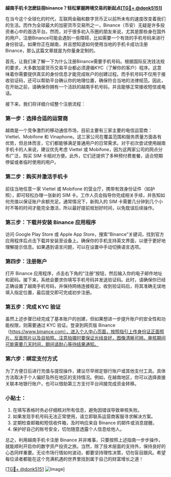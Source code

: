 **越南手机卡怎麽註冊binance？轻松掌握跨境交易的新起点[[TG💪+ @donk5151](https://t.me/s/donk5151)]**

在当今这个全球化的时代，互联网金融和数字货币正以前所未有的速度改变着我们的生活。而作为全球最大的加密货币交易所之一，Binance（币安）无疑是许多投资者心中的首选平台。然而，对于很多初入币圈的朋友来说，尤其是那些身在国外的用户，注册Binance可能会遇到一些障碍，比如需要一个有效的手机号码来进行身份验证。如果你正在越南，并且想知道如何使用当地的手机卡成功注册Binance，那么这篇文章就是为你量身定制的。

首先，让我们来了解一下为什么注册Binance需要手机号码。根据国际反洗钱法规的要求，大多数加密货币交易平台都必须遵循KYC（了解你的客户）程序。这意味着你需要提供真实的身份信息才能完成账户的创建过程。而手机号码不仅用于接收验证码，还可以帮助平台确认你的地理位置，确保符合当地的法律规范。因此，在开始之前，请确保你拥有一个活跃的越南手机号码，并且能够正常接收短信或电话。

接下来，我们将详细介绍整个注册流程：

### 第一步：选择合适的运营商
越南是一个竞争激烈的移动通信市场，目前主要有三家主要的电信运营商：Viettel、Mobifone 和 Vinaphone。这三家公司在覆盖范围和服务质量方面各有优势，但总体而言，它们都能够满足普通用户的日常需求。对于初次尝试使用越南手机卡的人来说，建议优先考虑 Viettel 或 Mobifone，因为这两家公司的网点分布广泛，购买 SIM 卡相对方便。此外，它们还提供了多种预付费套餐，适合短期停留或者临时使用的用户。

### 第二步：购买并激活手机卡
前往当地任意一家 Viettel 或 Mobifone 的营业厅，携带有效身份证件（如护照），即可轻松办理一张新的 SIM 卡。工作人员会指导你完成相关手续，并告知如何充值以保证账户余额充足。通常情况下，新购入的 SIM 卡需要几分钟到几个小时不等的时间才能完全激活，所以最好提前规划好时间，以免耽误后续操作。

### 第三步：下载并安装 Binance 应用程序
访问 Google Play Store 或 Apple App Store，搜索“Binance”关键词，找到官方应用程序后点击下载并安装至设备上。确保你的手机支持英文界面，以便于更好地理解提示信息。如果遇到语言问题，可以在设置中手动切换语言选项。

### 第四步：注册账户
打开 Binance 应用程序，点击右下角的“注册”按钮，然后输入你的电子邮件地址和密码。接下来，系统会要求你填写手机号码并发送验证码。此时，请确保你已经正确设置了越南手机号码，并保持网络连接稳定。收到验证码后，将其准确无误地填入指定位置，最后提交即可完成初步注册。

### 第五步：完成 KYC 验证
虽然上述步骤已经完成了基本账户的创建，但如果想进一步提升账户的安全性和功能权限，则需要通过 KYC 验证。登录到网页版 Binance（https://www.binance.com），进入个人中心页面，按照指引上传身份证正面照片、反面照片以及自拍照。注意拍摄时要保证光线良好，图像清晰可辨。审核期间可能需要几天时间，期间请耐心等待结果通知。

### 第六步：绑定支付方式
为了方便日后进行充值与提现操作，建议尽早绑定银行账户或其他支付工具。具体方法取决于个人偏好及所在地区的支持情况。例如，在越南地区，你可以选择直接关联本地银行账户，也可以借助第三方支付平台间接完成资金转移。

### 小贴士：
1. 在填写表格时务必仔细核对所有信息，避免因错误导致审核失败。
2. 如果发现手机号码无法正常使用，请立即联系运营商客服寻求解决方案。
3. 定期检查邮箱和短信收件箱，及时响应来自 Binance 的邮件或消息提醒。
4. 保护好自己的账号安全，切勿随意透露个人信息给他人。

总之，利用越南手机卡注册 Binance 并非难事，只要按照上述指南一步步操作，就能顺利开启你的数字资产投资之旅。当然，除了技术层面的支持外，保持良好的心态同样重要。无论市场行情如何波动，都要坚持理性决策，切勿盲目跟风。希望每位读者都能在这个充满机遇的世界里找到属于自己的财富增长之道！

[[TG💪+ @donk5151](https://t.me/s/donk5151) ![Image](https://i.postimg.cc/rwNCRYN7/Snipaste-2025-04-30-17-27-05.png)]